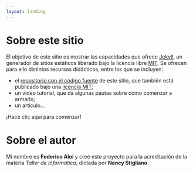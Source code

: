 ```yaml
---
layout: landing
---
```


# Sobre este sitio

El objetivo de este sitio es mostrar las capacidades que ofrece [Jekyll](https://jekyllrb.com/), un generador de sitios estáticos liberado bajo la  licencia libre [MIT](https://es.wikipedia.org/wiki/Licencia_MIT). Se ofrecen para ello distintos recursos didácticos, entre los que se incluyen:

* el [repositorio con el código fuente](https://github.com/faloi/informatica-juanb) de este sitio, que también está publicado bajo una [licencia MIT]([MIT](https://es.wikipedia.org/wiki/Licencia_MIT));
* un video tutorial, que da algunas pautas sobre cómo comenzar a armarlo;
* un artículo...

¡Hace clic aquí para comenzar!


# Sobre el autor

Mi nombre es **Federico Aloi** y creé este proyecto para la acreditación de la materia _Taller de Informática_, dictada por **Nancy Stigliano**.
